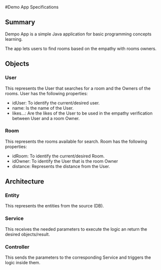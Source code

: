 #Demo App Specifications

## Summary
Dempo App is a simple Java application for basic programming concepts learning.

The app lets users to find rooms based on the empathy with rooms owners.

## Objects
### User
This represents the User that searches for a room and the Owners of the rooms.
User has the following properties:
* idUser: To identify the current/desired user.
* name: Is the name of the User.
* likes...: Are the likes of the User to be used in the empathy verification 
between User and a room Owner.

### Room
This represents the rooms available for search.
Room has the following properties:
* idRoom: To identify the current/desired Room.
* idOwner: To identify the User that is the room Owner
* distance: Represents the distance from the User.


## Architecture

### Entity
This represents the entities from the source (DB).
### Service
This receives the needed parameters to execute the logic an return the desired
objects/result.
### Controller
This sends the parameters to the corresponding Service and triggers the 
logic inside them. 